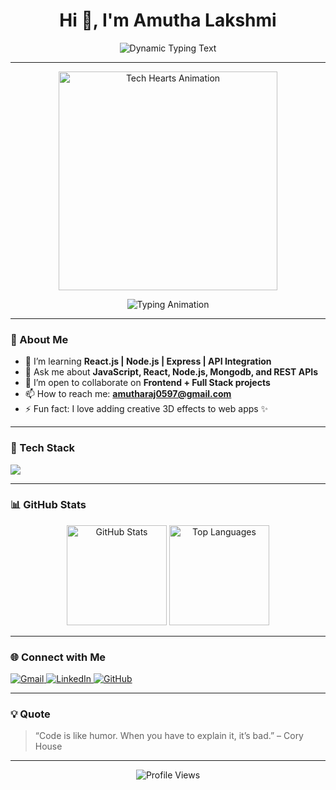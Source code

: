 <h1 align="center">Hi 👋, I'm Amutha Lakshmi</h1>
<p align="center">
  <img 
    src="https://readme-typing-svg.herokuapp.com?font=Fira+Code&weight=600&size=22&pause=1000&color=00BFFF&center=true&vCenter=true&width=600&lines=A+Passionate+Full+Stack+Developer;React.js+Developer;Node.js+Backend+Engineer;MongoDB+Expert;Building+modern+web+apps+with+🔥" 
    alt="Dynamic Typing Text" />
</p>

---

<p align="center">
  <img 
    src="https://github.com/amutharaj0597/amutharaj0597/blob/main/Tech%20Hearts%20GIF%20by%20Persona.gif?raw=true" 
    alt="Tech Hearts Animation" 
    width="350" />
</p>

<p align="center">
  <img 
    src="https://readme-typing-svg.herokuapp.com?font=Fira+Code&weight=600&size=22&pause=1000&color=00BFFF&center=true&vCenter=true&width=600&lines=Passionate+about+building+modern+web+apps;Frontend+Developer;MERN+Stack+Engineer;JavaScript+%7C+React+%7C+Firebase;Lifelong+Learner+🚀" 
    alt="Typing Animation" />
</p>

---

### 💫 About Me
- 🌱 I’m learning **React.js | Node.js | Express | API Integration**  
- 💬 Ask me about **JavaScript, React, Node.js, Mongodb, and REST APIs**  
- 👯 I’m open to collaborate on **Frontend + Full Stack projects**  
- 📫 How to reach me: **amutharaj0597@gmail.com**  
- ⚡ Fun fact: I love adding creative 3D effects to web apps ✨  

---

### 🧠 Tech Stack
<p align="left">
  <img src="https://skillicons.dev/icons?i=html,css,js,react,nodejs,express,mongodb,firebase,git,github,tailwind,vscode" />
</p>

---

### 📊 GitHub Stats
<p align="center">
  <img 
    src="https://github-readme-stats.vercel.app/api?username=amutharaj0597&show_icons=true&theme=radical" 
    height="160" 
    alt="GitHub Stats" />
  <img 
    src="https://github-readme-stats.vercel.app/api/top-langs/?username=amutharaj0597&layout=compact&theme=radical" 
    height="160" 
    alt="Top Languages" />
</p>

---

### 🌐 Connect with Me
<p align="left">
  <a href="mailto:amutharaj0597@gmail.com" target="_blank">
    <img src="https://img.shields.io/badge/Gmail-D14836?style=for-the-badge&logo=gmail&logoColor=white" alt="Gmail" />
  </a>
  <a href="https://www.linkedin.com/in/amutharaj0597/" target="_blank">
    <img src="https://img.shields.io/badge/LinkedIn-0A66C2?style=for-the-badge&logo=linkedin&logoColor=white" alt="LinkedIn" />
  </a>
  <a href="https://github.com/amutharaj0597" target="_blank">
    <img src="https://img.shields.io/badge/GitHub-100000?style=for-the-badge&logo=github&logoColor=white" alt="GitHub" />
  </a>
</p>

---

### 💡 Quote
> “Code is like humor. When you have to explain it, it’s bad.” – Cory House

---

<p align="center">
  <img src="https://komarev.com/ghpvc/?username=amutharaj0597&label=Profile%20Views&color=blue&style=flat" alt="Profile Views" />
</p>
